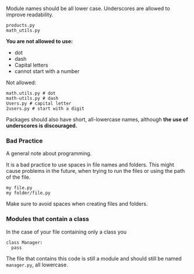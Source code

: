 Module names should be all lower case. Underscores are allowed to improve readability.


```
products.py
math_utils.py
```
 


**You are not allowed to use:**
- dot
- dash
- Capital letters
- cannot start with a number


Not allowed:

    math.utils.py # dot
    math-utils.py # dash
    Users.py # capital letter
    2users.py # start with a digit 

Packages should also have short, all-lowercase names, although **the use of underscores is discouraged.**



### Bad Practice

A general note about programming.

It is a bad practice to use spaces in file names and folders. This might cause problems in the future, when trying to run the files or using the path of the file.



```
my file.py
my folder/file.py 
```


Make sure to avoid spaces when creating files and folders.



### Modules that contain a class

In the case of your file containing only a class you


```
class Manager:
  pass
```


The file that contains this code is still a module and should still be named `manager.py`, all lowercase.
